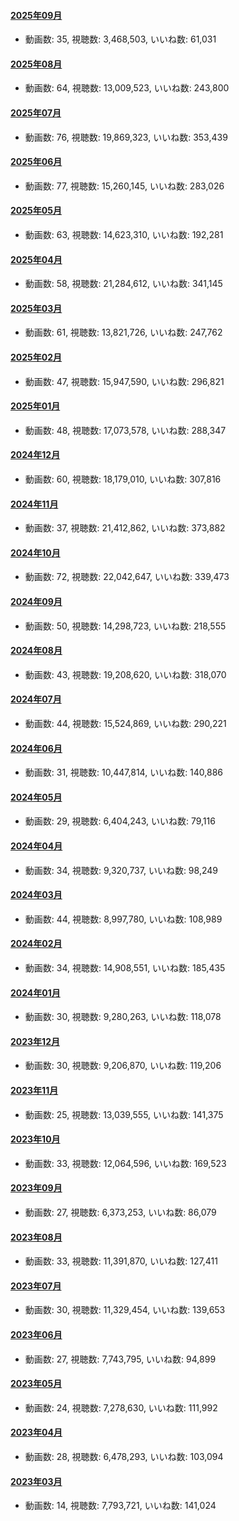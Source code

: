 #### [2025年09月](videos/202509 "wikilink")

-   動画数: 35, 視聴数: 3,468,503, いいね数: 61,031

#### [2025年08月](videos/202508 "wikilink")

-   動画数: 64, 視聴数: 13,009,523, いいね数: 243,800

#### [2025年07月](videos/202507 "wikilink")

-   動画数: 76, 視聴数: 19,869,323, いいね数: 353,439

#### [2025年06月](videos/202506 "wikilink")

-   動画数: 77, 視聴数: 15,260,145, いいね数: 283,026

#### [2025年05月](videos/202505 "wikilink")

-   動画数: 63, 視聴数: 14,623,310, いいね数: 192,281

#### [2025年04月](videos/202504 "wikilink")

-   動画数: 58, 視聴数: 21,284,612, いいね数: 341,145

#### [2025年03月](videos/202503 "wikilink")

-   動画数: 61, 視聴数: 13,821,726, いいね数: 247,762

#### [2025年02月](videos/202502 "wikilink")

-   動画数: 47, 視聴数: 15,947,590, いいね数: 296,821

#### [2025年01月](videos/202501 "wikilink")

-   動画数: 48, 視聴数: 17,073,578, いいね数: 288,347

#### [2024年12月](videos/202412 "wikilink")

-   動画数: 60, 視聴数: 18,179,010, いいね数: 307,816

#### [2024年11月](videos/202411 "wikilink")

-   動画数: 37, 視聴数: 21,412,862, いいね数: 373,882

#### [2024年10月](videos/202410 "wikilink")

-   動画数: 72, 視聴数: 22,042,647, いいね数: 339,473

#### [2024年09月](videos/202409 "wikilink")

-   動画数: 50, 視聴数: 14,298,723, いいね数: 218,555

#### [2024年08月](videos/202408 "wikilink")

-   動画数: 43, 視聴数: 19,208,620, いいね数: 318,070

#### [2024年07月](videos/202407 "wikilink")

-   動画数: 44, 視聴数: 15,524,869, いいね数: 290,221

#### [2024年06月](videos/202406 "wikilink")

-   動画数: 31, 視聴数: 10,447,814, いいね数: 140,886

#### [2024年05月](videos/202405 "wikilink")

-   動画数: 29, 視聴数: 6,404,243, いいね数: 79,116

#### [2024年04月](videos/202404 "wikilink")

-   動画数: 34, 視聴数: 9,320,737, いいね数: 98,249

#### [2024年03月](videos/202403 "wikilink")

-   動画数: 44, 視聴数: 8,997,780, いいね数: 108,989

#### [2024年02月](videos/202402 "wikilink")

-   動画数: 34, 視聴数: 14,908,551, いいね数: 185,435

#### [2024年01月](videos/202401 "wikilink")

-   動画数: 30, 視聴数: 9,280,263, いいね数: 118,078

#### [2023年12月](videos/202312 "wikilink")

-   動画数: 30, 視聴数: 9,206,870, いいね数: 119,206

#### [2023年11月](videos/202311 "wikilink")

-   動画数: 25, 視聴数: 13,039,555, いいね数: 141,375

#### [2023年10月](videos/202310 "wikilink")

-   動画数: 33, 視聴数: 12,064,596, いいね数: 169,523

#### [2023年09月](videos/202309 "wikilink")

-   動画数: 27, 視聴数: 6,373,253, いいね数: 86,079

#### [2023年08月](videos/202308 "wikilink")

-   動画数: 33, 視聴数: 11,391,870, いいね数: 127,411

#### [2023年07月](videos/202307 "wikilink")

-   動画数: 30, 視聴数: 11,329,454, いいね数: 139,653

#### [2023年06月](videos/202306 "wikilink")

-   動画数: 27, 視聴数: 7,743,795, いいね数: 94,899

#### [2023年05月](videos/202305 "wikilink")

-   動画数: 24, 視聴数: 7,278,630, いいね数: 111,992

#### [2023年04月](videos/202304 "wikilink")

-   動画数: 28, 視聴数: 6,478,293, いいね数: 103,094

#### [2023年03月](videos/202303 "wikilink")

-   動画数: 14, 視聴数: 7,793,721, いいね数: 141,024

